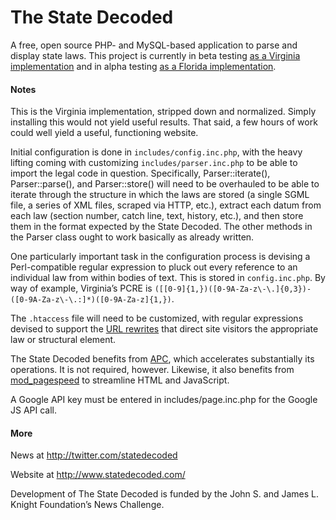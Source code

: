 The State Decoded
=================

A free, open source PHP- and MySQL-based application to parse and display state laws. This project is currently in beta testing [as a Virginia implementation](http://vacode.org/) and in alpha testing [as a Florida implementation](http://www.sunshinestatutes.com/).

#### Notes
This is the Virginia implementation, stripped down and normalized. Simply installing this would not yield useful results. That said, a few hours of work could well yield a useful, functioning website.

Initial configuration is done in `includes/config.inc.php`, with the heavy lifting coming with customizing `includes/parser.inc.php` to be able to import the legal code in question. Specifically,
Parser::iterate(), Parser::parse(), and Parser::store() will need to be overhauled to be able to iterate through the structure in which the laws are stored (a single SGML file, a series of XML files, scraped via HTTP, etc.), extract each datum from each law (section number, catch line, text, history, etc.), and then store them in the format expected by the State Decoded. The other methods
in the Parser class ought to work basically as already written.

One particularly important task in the configuration process is devising a Perl-compatible regular expression to pluck out every reference to an individual law from within bodies of text. This is stored in `config.inc.php`. By way of example, Virginia’s PCRE is `([[0-9]{1,})([0-9A-Za-z\-\.]{0,3})-([0-9A-Za-z\-\.:]*)([0-9A-Za-z]{1,})`.

The `.htaccess` file will need to be customized, with regular expressions devised to support the [URL rewrites](http://httpd.apache.org/docs/current/mod/mod_rewrite.html) that direct site visitors the appropriate law or structural element.

The State Decoded benefits from [APC](http://php.net/manual/en/book.apc.php), which accelerates substantially its operations. It is not required, however. Likewise, it also benefits from [mod_pagespeed](https://developers.google.com/speed/pagespeed/mod) to streamline HTML and JavaScript.

A Google API key must be entered in includes/page.inc.php for the Google JS API call.

#### More
News at http://twitter.com/statedecoded

Website at http://www.statedecoded.com/

Development of The State Decoded is funded by the John S. and James L. Knight Foundation’s News Challenge.